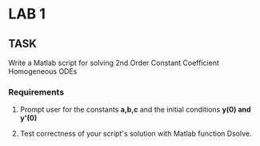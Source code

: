 # LAB 1

## TASK
Write a Matlab script for solving 2nd Order Constant Coefficient Homogeneous ODEs

### Requirements
1. Prompt user for the constants **a,b,c** and the initial conditions **y(0) and y'(0)**

2. Test correctness of your script's solution with Matlab function Dsolve.